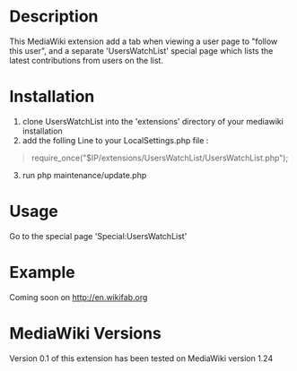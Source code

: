 Description
===============

This MediaWiki extension add a tab when viewing a user page to "follow this user", and a separate 'UsersWatchList' special page which lists the latest contributions from users on the list.

Installation
===============

1. clone UsersWatchList into the 'extensions' directory of your mediawiki installation
2. add the folling Line to your LocalSettings.php file :
> require_once("$IP/extensions/UsersWatchList/UsersWatchList.php");
3. run php maintenance/update.php 

Usage
===============

Go to the special page 'Special:UsersWatchList'

Example
===============
Coming soon on http://en.wikifab.org


MediaWiki Versions
===============
Version 0.1 of this extension has been tested on MediaWiki version 1.24
